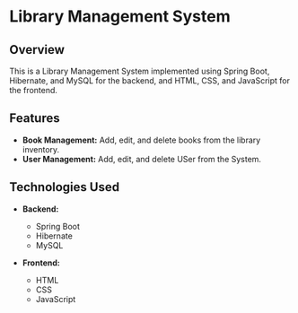 # Library Management System

## Overview
This is a Library Management System implemented using Spring Boot, Hibernate, and MySQL for the backend, and HTML, CSS, and JavaScript for the frontend.

## Features
- **Book Management:** Add, edit, and delete books from the library inventory.
- **User Management:** Add, edit, and delete USer from the System.

## Technologies Used
- **Backend:**
  - Spring Boot
  - Hibernate
  - MySQL
  
- **Frontend:**
  - HTML
  - CSS
  - JavaScript
